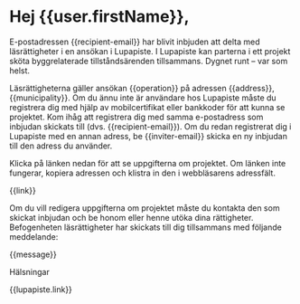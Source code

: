 # Hej {{user.firstName}},

E-postadressen {{recipient-email}} har blivit inbjuden att delta med l&auml;sr&auml;ttigheter i en ansökan i Lupapiste.  I Lupapiste kan parterna i ett projekt sk&ouml;ta byggrelaterade tillst&aring;nds&auml;renden tillsammans. Dygnet runt – var som helst.

L&auml;sr&auml;ttigheterna g&auml;ller ansökan {{operation}} p&aring; adressen {{address}}, {{municipality}}. Om du &auml;nnu inte &auml;r anv&auml;ndare hos Lupapiste m&aring;ste du registrera dig med hj&auml;lp av mobilcertifikat eller bankkoder f&ouml;r att kunna se projektet. Kom ih&aring;g att registrera dig med samma e-postadress som inbjudan skickats till (dvs. {{recipient-email}}). Om du redan registrerat dig i Lupapiste med en annan adress, be {{inviter-email}} skicka en ny inbjudan till den adress du anv&auml;nder.

Klicka p&aring; l&auml;nken nedan f&ouml;r att se uppgifterna om projektet. Om l&auml;nken inte fungerar, kopiera adressen och klistra in den i webbl&auml;sarens adressf&auml;lt.

{{link}}
 
Om du vill redigera uppgifterna om projektet m&aring;ste du kontakta den som skickat inbjudan och be honom eller henne ut&ouml;ka dina r&auml;ttigheter. Befogenheten l&auml;sr&auml;ttigheter har skickats till dig tillsammans med f&ouml;ljande meddelande:

{{message}}

H&auml;lsningar

{{lupapiste.link}}